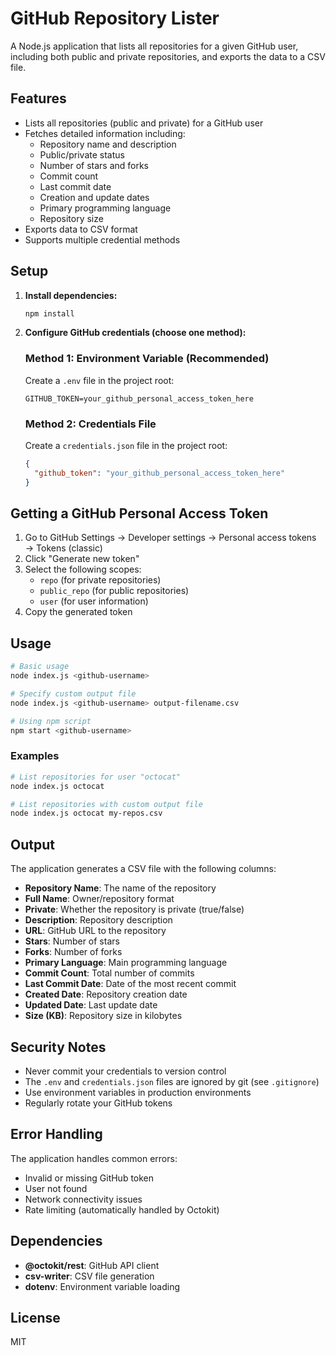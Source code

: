 # GitHub Repository Lister

A Node.js application that lists all repositories for a given GitHub user, including both public and private repositories, and exports the data to a CSV file.

## Features

- Lists all repositories (public and private) for a GitHub user
- Fetches detailed information including:
  - Repository name and description
  - Public/private status
  - Number of stars and forks
  - Commit count
  - Last commit date
  - Creation and update dates
  - Primary programming language
  - Repository size
- Exports data to CSV format
- Supports multiple credential methods

## Setup

1. **Install dependencies:**
   ```bash
   npm install
   ```

2. **Configure GitHub credentials (choose one method):**

   ### Method 1: Environment Variable (Recommended)
   Create a `.env` file in the project root:
   ```env
   GITHUB_TOKEN=your_github_personal_access_token_here
   ```

   ### Method 2: Credentials File
   Create a `credentials.json` file in the project root:
   ```json
   {
     "github_token": "your_github_personal_access_token_here"
   }
   ```

## Getting a GitHub Personal Access Token

1. Go to GitHub Settings → Developer settings → Personal access tokens → Tokens (classic)
2. Click "Generate new token"
3. Select the following scopes:
   - `repo` (for private repositories)
   - `public_repo` (for public repositories)
   - `user` (for user information)
4. Copy the generated token

## Usage

```bash
# Basic usage
node index.js <github-username>

# Specify custom output file
node index.js <github-username> output-filename.csv

# Using npm script
npm start <github-username>
```

### Examples

```bash
# List repositories for user "octocat"
node index.js octocat

# List repositories with custom output file
node index.js octocat my-repos.csv
```

## Output

The application generates a CSV file with the following columns:

- **Repository Name**: The name of the repository
- **Full Name**: Owner/repository format
- **Private**: Whether the repository is private (true/false)
- **Description**: Repository description
- **URL**: GitHub URL to the repository
- **Stars**: Number of stars
- **Forks**: Number of forks
- **Primary Language**: Main programming language
- **Commit Count**: Total number of commits
- **Last Commit Date**: Date of the most recent commit
- **Created Date**: Repository creation date
- **Updated Date**: Last update date
- **Size (KB)**: Repository size in kilobytes

## Security Notes

- Never commit your credentials to version control
- The `.env` and `credentials.json` files are ignored by git (see `.gitignore`)
- Use environment variables in production environments
- Regularly rotate your GitHub tokens

## Error Handling

The application handles common errors:
- Invalid or missing GitHub token
- User not found
- Network connectivity issues
- Rate limiting (automatically handled by Octokit)

## Dependencies

- **@octokit/rest**: GitHub API client
- **csv-writer**: CSV file generation
- **dotenv**: Environment variable loading

## License

MIT

